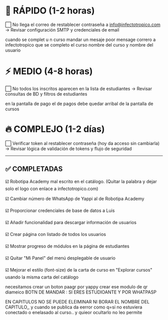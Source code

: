 # 🚀 RÁPIDO (1-2 horas)
⬜ No llega el correo de restablecer contraseña a info@infectotropico.com
   → Revisar configuración SMTP y credenciales de email

   cuando se complet u n curso mandar un mesaje poor mensage correro a infectotropico que se completo el curso nombre del curso y nombre del usuario

# ⚡ MEDIO (4-8 horas)
⬜ No todos los inscritos aparecen en la lista de estudiantes
   → Revisar consultas de BD y filtros de estudiantes

   en la pantalla de pago el de pagos debe quedar arribal de la pantalla de cursos

# 🔥 COMPLEJO (1-2 días)
⬜ Verificar token al restablecer contraseña (hoy da acceso sin cambiarla)
   → Revisar lógica de validación de tokens y flujo de seguridad

---

## ✅ COMPLETADAS

☑️ Robotipa Academy mal escrito en el catálogo. (Quitar la palabra y dejar solo el logo con enlace a infectotropico.com)

☑️ Cambiar número de WhatsApp de Yappi al de Robotipa Academy

☑️ Proporcionar credenciales de base de datos a Luis

☑️ Añadir funcionalidad para descargar información de usuarios

☑️ Crear página con listado de todos los usuarios

☑️ Mostrar progreso de módulos en la página de estudiantes

☑️ Quitar "Mi Panel" del menú desplegable de usuario

☑️ Mejorar el estilo (font-size) de la carta de curso en "Explorar cursos" usando la misma carta del catálogo

necesitamos crear un boton paagr por yappy crear ese modulo de qr diameico
BOTN DE MANDAR : SI ERES ESTUDIOANTE Y POR WHATPASP

EN CAPITULOS NO SE PUEDE ELEIMINAR NI BORAR EL NOMBRE DEL CAPITULO,, y cuando se publica da eerror como q=si no estuviera conectado o enelasado al curso.. y quieor ocultarlo no leo permite

